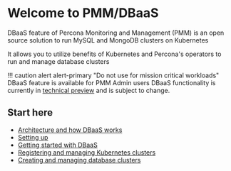 # Welcome to PMM/DBaaS

DBaaS feature of Percona Monitoring and Management (PMM) is an open source solution to run MySQL and MongoDB clusters on Kubernetes

It allows you to utilize benefits of Kubernetes and Percona's operators to run and manage database clusters

!!! caution alert alert-primary "Do not use for mission critical workloads"
    DBaaS feature is available for PMM Admin users
    DBaaS functionality is currently in [technical preview](../details/glossary.md#technical-preview) and is subject to change.


## Start here

- [Architecture and how DBaaS works](../dbaas/architecture.html)
- [Setting up](../dbaas/get-started.html)
- [Getting started with DBaaS](../dbaas/get-started.html)
- [Registering and managing Kubernetes clusters](../dbaas/get-started.html)
- [Creating and managing database clusters](../dbaas/get-started.html)
